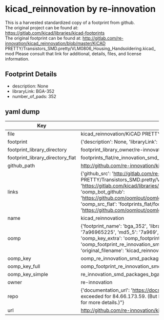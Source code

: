 # kicad_reinnovation by re-innovation  
This is a harvested standardized copy of a footprint from github.  
The original project can be found at:  
https://gitlab.com/kicad/libraries/kicad-footprints  
The original footprint can be found at:
http://gitlab.com/re-innovation/kicad_reinnovation/blob/master/KiCAD PRETTY/Transistors_SMD.pretty/VLM0806_Housing_Handsoldering.kicad_mod
Please consult that link for additional, details, files, and license information.  
## Footprint Details
* description: None  
* libraryLink: BGA-352  
* number_of_pads: 352  
## yaml dump  
| Key | Value |  
| --- | --- |  
| file | kicad_reinnovation/KiCAD PRETTY/SMD_Packages.pretty/BGA-352.kicad_mod |  
| footprint | {'description': None, 'libraryLink': 'BGA-352', 'number_of_pads': 352} |  
| footprint_library_directory | footprint_library_owner/re-innovation_kicad_reinnovation |  
| footprint_library_directory_flat | footprints_flat/re_innovation_smd_packages_bga_352/working |  
| github_path | http://github.com/re-innovation/kicad_reinnovation/blob/master/KiCAD PRETTY/SMD_Packages.pretty/BGA-352.kicad_mod |  
| links | {'github_src': 'http://gitlab.com/re-innovation/kicad_reinnovation/blob/master/KiCAD PRETTY/Transistors_SMD.pretty/VLM0806_Housing_Handsoldering.kicad_mod', 'github_src_repo': 'https://gitlab.com/kicad/libraries/kicad-footprints', 'oomp_bot': 'footprints/re_innovation_smd_packages_bga_352/working', 'oomp_bot_github': 'https://github.com/oomlout/oomlout_oomp_footprint_bot/tree/main/footprints/re_innovation_smd_packages_bga_352/working', 'oomp_src_flat': 'footprints_flat/footprints_flat/re_innovation_smd_packages_bga_352/working', 'oomp_src_flat_github': 'https://github.com/oomlout/oomlout_oomp_footprint_src/tree/main/footprints_flat/re_innovation_smd_packages_bga_352/working'} |  
| name | kicad_reinnovation |  
| oomp | {'footprint_name': 'bga_352', 'library_name': 'smd_packages', 'md5': '7a969652251bca3e4b1d4c9411989c92', 'md5_10': '7a96965225', 'md5_5': '7a969', 'md5_6': '7a9696', 'oomp_key': 'oomp_re_innovation_smd_packages_bga_352', 'oomp_key_extra': 'oomp_footprint_re_innovation_smd_packages_bga_352', 'oomp_key_full': 'oomp_footprint_re_innovation_smd_packages_bga_352_7a9696', 'oomp_key_simple': 're_innovation_smd_packages_bga_352', 'original_filename': 'kicad_reinnovation/KiCAD PRETTY/SMD_Packages.pretty/BGA-352.kicad_mod', 'owner_name': 're_innovation'} |  
| oomp_key | oomp_re_innovation_smd_packages_bga_352 |  
| oomp_key_full | oomp_footprint_re_innovation_smd_packages_bga_352 |  
| oomp_key_simple | re_innovation_smd_packages_bga_352 |  
| owner | re-innovation |  
| repo | {'documentation_url': 'https://docs.github.com/rest/overview/resources-in-the-rest-api#rate-limiting', 'message': "API rate limit exceeded for 84.66.173.59. (But here's the good news: Authenticated requests get a higher rate limit. Check out the documentation for more details.)"} |  
| url | http://github.com/re-innovation/kicad_reinnovation |  

